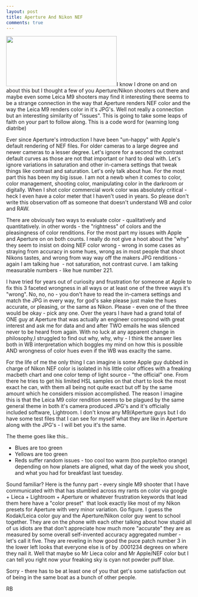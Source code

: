 ```yaml
---
layout: post
title: Aperture And Nikon NEF
comments: true
---
```

<a rel="prettyPhoto" href="http://photo.rwboyer.com/wp-content/uploads/2010/08/DSC_9596-Land-Version-2.jpg"><img class="alignleft size-medium wp-image-2263" title="DSC_9596 Land - Version 2" src="http://photo.rwboyer.com/wp-content/uploads/2010/08/DSC_9596-Land-Version-2-300x136.jpg" alt="" width="300" height="136" /></a>I know I drone on and on about this but I thought a few of you Aperture/Nikon shooters out there and maybe even some Leica M9 shooters may find it interesting there seems to be a strange connection in the way that Aperture renders NEF color and the way the Leica M9 renders color in it's JPG's. Well not really a connection but an interesting similarity of "issues". This is going to take some leaps of faith on your part to follow along. This is a code word for (warning long diatribe)

Ever since Aperture's introduction I have been "un-happy" with Apple's default rendering of NEF files. For older cameras to a large degree and newer cameras to a lesser degree. Let's ignore for a second the contrast default curves as those are not that important or hard to deal with. Let's ignore variations in saturation and other in-camera settings that tweak things like contrast and saturation. Let's only talk about hue. For the most part this has been my big issue. I am not a newb when it comes to color, color management, shooting color, manipulating color in the darkroom or digitally. When I shot color commercial work color was absolutely critical - heck I even have a color meter that I haven't used in years. So please don't write this observation off as someone that doesn't understand WB and color and RAW.

There are obviously two ways to evaluate color - qualitatively and quantitatively. in other words - the "rightness" of colors and the pleasingness of color renditions. For the most part my issues with Apple and Aperture on on both counts. I really do not give a hoot about the "why" they seem to insist on doing NEF color wrong - wrong in some cases as straying from accuracy in some hues, wrong as in most people that shoot Nikons tastes, and wrong from way way off the makers JPG renditions - again I am talking hue  - not saturation, not contrast curve. I am talking measurable numbers - like hue number 221.

I have tried for years out of curiosity and frustration for someone at Apple to fix this 3 faceted wrongness in all ways or at least one of the three ways it's "wrong". No, no, no - you don't have to read the in-camera settings and match the JPG in every way, for god's sake please just make the hues accurate, or pleasing, or the same as Nikon. Please - even one of the three would be okay - pick any one. Over the years I have had a grand total of ONE guy at Aperture that was actually an engineer correspond with great interest and ask me for data and and after TWO emails he was silenced never to be heard from again. With no luck at any apparent change in philosophy,I struggled to find out why, why, why - I think the answer lies both in WB interpretation which boggles my mind on how this is possible AND wrongness of color hues even if the WB was exaclty the same.

For the life of me the only thing I can imagine is some Apple guy dubbed in charge of Nikon NEF color is isolated in his little color offices with a freaking macbeth chart and one color temp of light source - "the official" one. From there he tries to get his limited HSL samples on that chart to look the most exact he can, with them all being not quite exact but off by the same amount which he considers mission accomplished. The reason I imagine this is that the Leica M9 color rendition seems to be plagued by the same general theme in both it's camera produced JPG's and it's officially included software, Lightroom. I don't know any M9/Aperture guys but I do have some test files that I can see for myself what they are like in Aperture along with the JPG's - I will bet you it's the same.

The theme goes like this..
<ul>
	<li>Blues are too green</li>
	<li>Yellows are too green</li>
	<li>Reds suffer random issues - too cool too warm (too purple/too orange) depending on how planets are aligned, what day of the week you shoot, and what you had for breakfast last tuesday.</li>
</ul>
Sound familiar? Here is the funny part - every single M9 shooter that I have communicated with that has stumbled across my rants on color via google + Lieca + Lightroom + Aperture or whatever frustration keywords that lead them here have a "color preset"  that look exactly like most of my Nikon presets for Aperture with very minor variation. Go figure. I guess the Kodak/Leica color guy and the Aperture/Nikon color guy went to school together. They are on the phone with each other talking about how stupid all of us idiots are that don't appreciate how much more "accurate" they are as measured by some overall self-invented accuracy aggregated number - let's call it five. They are reveling in how good the puce patch number 3 in the lower left looks that everyone else is of by .0001234 degrees on where they nail it. Well that maybe so Mr Lieca color and Mr Apple/NEF color but I can tell you right now your freaking sky is cyan not powder puff blue.

Sorry - there has to be at least one of you that get's some satisfaction out of being in the same boat as a bunch of other people.

RB